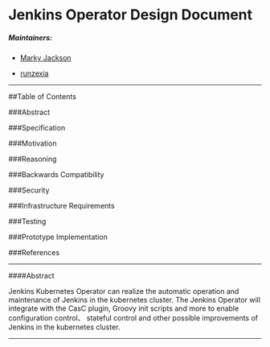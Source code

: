 Jenkins Operator Design Document
=========

##### Maintainers:

- [Marky Jackson](https://github.com/markyjackson-taulia)

- [runzexia](https://github.com/runzexia)

---

##Table of Contents

###Abstract

###Specification

###Motivation

###Reasoning

###Backwards Compatibility

###Security

###Infrastructure Requirements

###Testing

###Prototype Implementation

###References

----

####Abstract

Jenkins Kubernetes Operator can realize the automatic operation 
and maintenance of Jenkins in the kubernetes cluster.
The Jenkins Operator will integrate with the CasC plugin, 
Groovy init scripts and more to enable configuration control、 
stateful control and other possible improvements of Jenkins in 
the kubernetes cluster.

--------------

